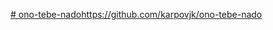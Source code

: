 [# ono-tebe-nado](https://github.com/karpovjk/ono-tebe-nado)https://github.com/karpovjk/ono-tebe-nado
